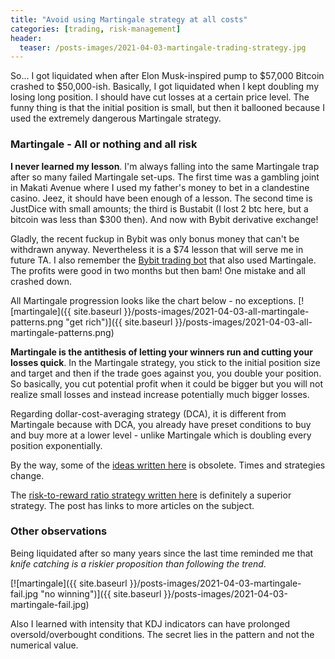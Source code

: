 ```yaml
---
title: "Avoid using Martingale strategy at all costs"
categories: [trading, risk-management]
header:
  teaser: /posts-images/2021-04-03-martingale-trading-strategy.jpg
---
```


So... I got liquidated when after Elon Musk-inspired pump to $57,000 Bitcoin crashed to $50,000-ish. Basically, I got liquidated when I kept doubling my losing 
long position. I should have cut losses at a certain price level. The funny thing is that the initial position is small, but then it ballooned because I used 
the extremely dangerous Martingale strategy.

### Martingale - All or nothing and all risk

**I never learned my lesson**. I'm always falling into the same Martingale trap after so many failed Martingale set-ups. The first time was a gambling joint 
in Makati Avenue where I used my father's money to bet in a clandestine casino. Jeez, it should have been enough of a lesson. The second time is JustDice with 
small amounts; the third is Bustabit (I lost 2 btc here, but a bitcoin was less than $300 then). And now with Bybit derivative exchange!

Gladly, the recent fuckup in Bybit was only bonus money that can't be withdrawn anyway. Nevertheless it is a $74 lesson that will serve me in future TA. I also
remember the [Bybit trading bot](https://oliodigest.com/trading/trading-bots/why-you-shouldnt-go-all-in-your-dumb-trading-bot-however-perfect-it-is/) that also used Martingale. The profits were good in two months but then bam! One mistake and all crashed down. 

All Martingale progression looks like the chart below - no exceptions. 
[![martingale]({{ site.baseurl }}/posts-images/2021-04-03-all-martingale-patterns.png "get rich")]({{ site.baseurl }}/posts-images/2021-04-03-all-martingale-patterns.png)

**Martingale is the antithesis of letting your winners run and cutting your losses quick**. In the Martingale strategy, you stick to the initial position size 
and target and then if the trade goes against you, you double your position. So basically, you cut potential profit when it could be bigger but you will not 
realize small losses and instead increase potentially much bigger losses.

Regarding dollar-cost-averaging strategy (DCA), it is different from Martingale because with DCA, you already have preset conditions to buy and buy more at a lower 
level - unlike Martingale which is doubling every position exponentially.

By the way, some of the [ideas written here](https://oliodigest.com/trading/altcoins/Risk-Management-for-Altcoin-Trading/) is obsolete. Times and strategies change.

The [risk-to-reward ratio strategy written here](https://oliodigest.com/trading/risk-management/Why-1-Percent-Risk-Rule-is-Stupid-for-Risk-Management/) is definitely a superior strategy.
The post has links to more articles on the subject.

### Other observations

Being liquidated after so many years since the last time reminded me that _knife catching is a riskier proposition than following the trend_.

[![martingale]({{ site.baseurl }}/posts-images/2021-04-03-martingale-fail.jpg "no winning")]({{ site.baseurl }}/posts-images/2021-04-03-martingale-fail.jpg)

Also I learned with intensity that KDJ indicators can have prolonged oversold/overbought conditions. The secret lies in the pattern and not the numerical value.